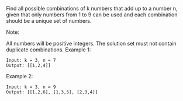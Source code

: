 <!--
 * @Author: shaqsnake
 * @Email: shaqsnake@gmail.com
 * @Date: 2019-08-19 15:27:59
 * @LastEditTime: 2019-08-19 15:28:31
 * @Description: 216. Combination Sum III
 -->

Find all possible combinations of k numbers that add up to a number n, given that only numbers from 1 to 9 can be used and each combination should be a unique set of numbers.

Note:

All numbers will be positive integers.
The solution set must not contain duplicate combinations.
Example 1:
```
Input: k = 3, n = 7
Output: [[1,2,4]]
```

Example 2:
```
Input: k = 3, n = 9
Output: [[1,2,6], [1,3,5], [2,3,4]]
```